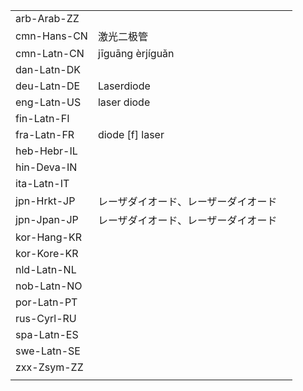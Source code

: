 | | | |
|-|-|-|
| arb-Arab-ZZ |  |  |
| cmn-Hans-CN | 激光二极管 |  |
| cmn-Latn-CN | jīguāng èrjíguǎn |  |
| dan-Latn-DK |  |  |
| deu-Latn-DE | Laserdiode |  |
| eng-Latn-US | laser diode |  |
| fin-Latn-FI |  |  |
| fra-Latn-FR | diode [f] laser |  |
| heb-Hebr-IL |  |  |
| hin-Deva-IN |  |  |
| ita-Latn-IT |  |  |
| jpn-Hrkt-JP | レーザダイオード、レーザーダイオード |  |
| jpn-Jpan-JP | レーザダイオード、レーザーダイオード |  |
| kor-Hang-KR |  |  |
| kor-Kore-KR |  |  |
| nld-Latn-NL |  |  |
| nob-Latn-NO |  |  |
| por-Latn-PT |  |  |
| rus-Cyrl-RU |  |  |
| spa-Latn-ES |  |  |
| swe-Latn-SE |  |  |
| zxx-Zsym-ZZ |  |  |
|  |  |  |
